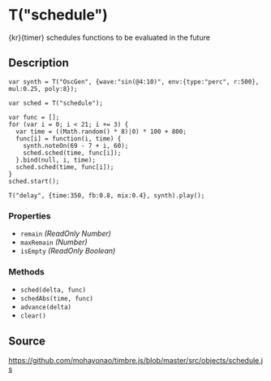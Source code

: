 T("schedule")
=============
{kr}{timer} schedules functions to be evaluated in the future

## Description ##

```timbre
var synth = T("OscGen", {wave:"sin(@4:10)", env:{type:"perc", r:500}, mul:0.25, poly:8});

var sched = T("schedule");

var func = [];
for (var i = 0; i < 21; i += 3) {
  var time = ((Math.random() * 8)|0) * 100 + 800;
  func[i] = function(i, time) {
    synth.noteOn(69 - 7 + i, 60);
    sched.sched(time, func[i]);
  }.bind(null, i, time);
  sched.sched(time, func[i]);
}
sched.start();

T("delay", {time:350, fb:0.8, mix:0.4}, synth).play();
```

### Properties ###
- `remain` _(ReadOnly Number)_
- `maxRemain` _(Number)_
- `isEmpty` _(ReadOnly Boolean)_

### Methods ###
- `sched(delta, func)`
- `schedAbs(time, func)`
- `advance(delta)`
- `clear()`

## Source ##
https://github.com/mohayonao/timbre.js/blob/master/src/objects/schedule.js
